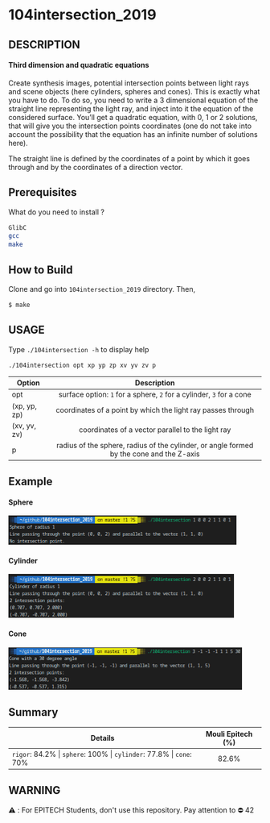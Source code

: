 # 104intersection_2019

## DESCRIPTION
#### Third dimension and quadratic equations
Create synthesis images, potential intersection points between light rays and scene objects (here cylinders, spheres and cones). This is exactly what you have to do. To do so, you need to write a 3 dimensional equation of the straight line representing the light ray, and inject into it the equation of the considered surface. You’ll get a quadratic equation, with 0, 1 or 2 solutions, that will give you the intersection points coordinates (one do not take into account the possibility that the equation has an infinite number of solutions here).

The straight line is defined by the coordinates of a point by which it goes through and by the coordinates of a direction vector.

## Prerequisites
What do you need to install ?
```bash
GlibC
gcc
make
```

## How to Build
Clone and go into `104intersection_2019` directory.
Then, 
```bash
$ make
```

## USAGE
Type `./104intersection -h` to display help
```bash
./104intersection opt xp yp zp xv yv zv p
```
| Option      | Description   |
| ----------- |:-------------:|
|opt | surface option: `1` for a sphere, `2` for a cylinder, `3` for a cone |
|(xp, yp, zp) | coordinates of a point by which the light ray passes through |
|(xv, yv, zv) | coordinates of a vector parallel to the light ray |
|p	| radius of the sphere, radius of the cylinder, or angle formed by the cone and the Z-axis |

## Example
#### Sphere
![Example 1](captures/exemple1.png)
#### Cylinder
![Example 2](captures/exemple2.png)
#### Cone
![Example 3](captures/exemple3.png)

## Summary
| Details      | Mouli Epitech (%) |
| ------------- |:-------------:|
| `rigor`: 84.2% \| `sphere`: 100% \| `cylinder`: 77.8% \| `cone`: 70% | 82.6% |

## WARNING
:warning: : For EPITECH Students, don't use this repository. Pay attention to :no_entry: 42